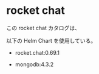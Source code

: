 # rocket chat

この rocket chat カタログは、

以下の Helm Chart を使用している。

* rocket.chat:0.69.1

* mongodb:4.3.2
